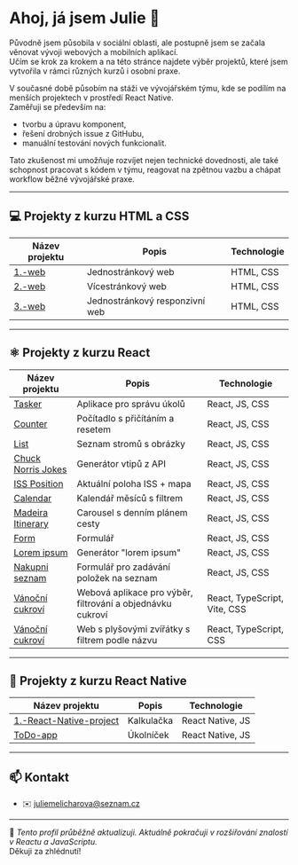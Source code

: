 # Ahoj, já jsem Julie 👋

Původně jsem působila v sociální oblasti, ale postupně jsem se začala věnovat vývoji webových a mobilních aplikací.  
Učím se krok za krokem a na této stránce najdete výběr projektů, které jsem vytvořila v rámci různých kurzů i osobní praxe.

V současné době působím na stáži ve vývojářském týmu, kde se podílím na menších projektech v prostředí React Native.  
Zaměřuji se především na:
- tvorbu a úpravu komponent,
- řešení drobných issue z GitHubu,
- manuální testování nových funkcionalit.
  
Tato zkušenost mi umožňuje rozvíjet nejen technické dovednosti, ale také schopnost pracovat s kódem v týmu, reagovat na zpětnou vazbu a chápat workflow běžné vývojářské praxe.

---

## 💻 Projekty z kurzu HTML a CSS

| Název projektu | Popis | Technologie |
|----------------|-------|-------------|
| [1.-web](https://github.com/JulMel/1.-web) | Jednostránkový web | HTML, CSS |
| [2.-web](https://github.com/JulMel/2.-web) | Vícestránkový web | HTML, CSS |
| [3.-web](https://github.com/JulMel/3.-web) | Jednostránkový responzivní web | HTML, CSS |

---

## ⚛️ Projekty z kurzu React

| Název projektu | Popis | Technologie |
|----------------|-------|-------------|
| [Tasker](https://github.com/JulMel/Tasker) | Aplikace pro správu úkolů | React, JS, CSS |
| [Counter](https://github.com/JulMel/Counter) | Počítadlo s přičítáním a resetem | React, JS, CSS |
| [List](https://github.com/JulMel/List) | Seznam stromů s obrázky | React, JS, CSS |
| [Chuck Norris Jokes](https://github.com/JulMel/Chuck-Norris-jokes) | Generátor vtipů z API | React, JS, CSS |
| [ISS Position](https://github.com/JulMel/ISS-position) | Aktuální poloha ISS + mapa | React, JS, CSS |
| [Calendar](https://github.com/JulMel/Calendar) | Kalendář měsíců s filtrem | React, JS, CSS |
| [Madeira Itinerary](https://github.com/JulMel/Madeira-itinerary) | Carousel s denním plánem cesty | React, JS, CSS |
| [Form](https://github.com/JulMel/Form) | Formulář | React, JS, CSS |
| [Lorem ipsum](https://github.com/JulMel/Lorem-ipsum) | Generátor "lorem ipsum" | React, JS, CSS |
| [Nakupni seznam](https://github.com/JulMel/Nakupni-seznam) | Formulář pro zadávání položek na seznam | React, JS, CSS |
| [Vánoční cukroví](https://github.com/JulMel/Cukrovi) | Webová aplikace pro výběr, filtrování a objednávku cukroví | React, TypeScript, Vite, CSS |
| [Vánoční cukroví](https://github.com/JulMel/Plysaci) | Web s plyšovými zvířátky s filtrem podle názvu | React, TypeScript, CSS |

---

## 📱 Projekty z kurzu React Native

| Název projektu | Popis | Technologie |
|----------------|-------|-------------|
| [1.-React-Native-project](https://github.com/JulMel/1.-React-Native-project) | Kalkulačka | React Native, JS |
| [ToDo-app](https://github.com/JulMel/ToDo-app) | Úkolníček | React Native, JS |

---

## 📫 Kontakt

- ✉️ juliemelicharova@seznam.cz  

---

💬 *Tento profil průběžně aktualizuji. Aktuálně pokračuji v rozšiřování znalostí v Reactu a JavaScriptu.*  
Děkuji za zhlédnutí!


